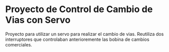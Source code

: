# Proyecto de Control de Cambio de Vias con Servo

Proyecto para utilizar un servo para realizar el cambio de vias. Reutiliza dos interruptores que controlaban
anterioremente las bobina de cambios comerciales.